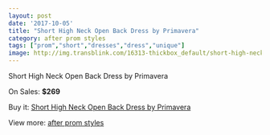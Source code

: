 ```yaml
---
layout: post
date: '2017-10-05'
title: "Short High Neck Open Back Dress by Primavera"
category: after prom styles
tags: ["prom","short","dresses","dress","unique"]
image: http://img.transblink.com/16313-thickbox_default/short-high-neck-open-back-dress-by-primavera.jpg
---
```

Short High Neck Open Back Dress by Primavera

On Sales: **$269**
<a href="https://www.transblink.com/en/after-prom-styles/5163-short-high-neck-open-back-dress-by-primavera.html"><amp-img layout="responsive" width="600" height="600" src="//img.transblink.com/16313-thickbox_default/short-high-neck-open-back-dress-by-primavera.jpg" alt="Short High Neck Open Back Dress by Primavera 0" /></a>
<a href="https://www.transblink.com/en/after-prom-styles/5163-short-high-neck-open-back-dress-by-primavera.html"><amp-img layout="responsive" width="600" height="600" src="//img.transblink.com/16316-thickbox_default/short-high-neck-open-back-dress-by-primavera.jpg" alt="Short High Neck Open Back Dress by Primavera 1" /></a>
<a href="https://www.transblink.com/en/after-prom-styles/5163-short-high-neck-open-back-dress-by-primavera.html"><amp-img layout="responsive" width="600" height="600" src="//img.transblink.com/16315-thickbox_default/short-high-neck-open-back-dress-by-primavera.jpg" alt="Short High Neck Open Back Dress by Primavera 2" /></a>
<a href="https://www.transblink.com/en/after-prom-styles/5163-short-high-neck-open-back-dress-by-primavera.html"><amp-img layout="responsive" width="600" height="600" src="//img.transblink.com/16314-thickbox_default/short-high-neck-open-back-dress-by-primavera.jpg" alt="Short High Neck Open Back Dress by Primavera 3" /></a>

Buy it: [Short High Neck Open Back Dress by Primavera](https://www.transblink.com/en/after-prom-styles/5163-short-high-neck-open-back-dress-by-primavera.html "Short High Neck Open Back Dress by Primavera")

View more: [after prom styles](https://www.transblink.com/en/55-after-prom-styles "after prom styles")